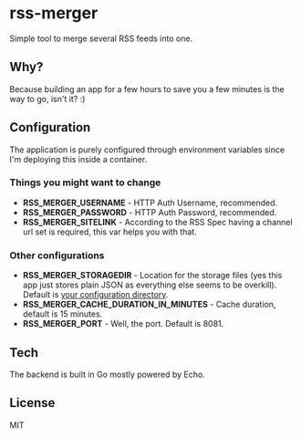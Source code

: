 # rss-merger

Simple tool to merge several RSS feeds into one.

## Why?

Because building an app for a few hours to save you a few minutes is the way to go, isn't it? :)

## Configuration

The application is purely configured through environment variables since I'm deploying this inside a container.

### Things you might want to change

* **RSS_MERGER_USERNAME** - HTTP Auth Username, recommended.
* **RSS_MERGER_PASSWORD** - HTTP Auth Password, recommended.
* **RSS_MERGER_SITELINK** - According to the RSS Spec having a channel url set is required, this var helps you with that.

### Other configurations

* **RSS_MERGER_STORAGEDIR** - Location for the storage files (yes this app just stores plain JSON as everything else
seems to be overkill). Default is [your configuration directory](https://golang.org/pkg/os/#UserConfigDir).
* **RSS_MERGER_CACHE_DURATION_IN_MINUTES** - Cache duration, default is 15 minutes.
* **RSS_MERGER_PORT** - Well, the port. Default is 8081.

## Tech

The backend is built in Go mostly powered by Echo.

## License

MIT